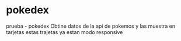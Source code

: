 # pokedex
prueba - pokedex
Obtine datos de la api de pokemos y las muestra en tarjetas estas trajetas ya estan modo responsive 
